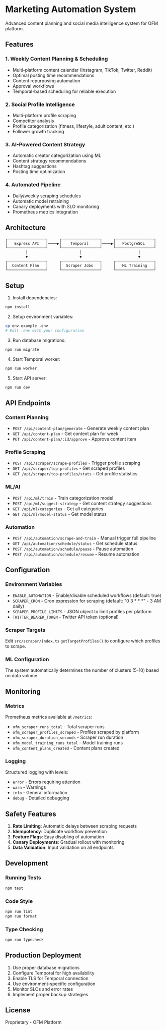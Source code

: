 # Marketing Automation System

Advanced content planning and social media intelligence system for OFM platform.

## Features

### 1. Weekly Content Planning & Scheduling
- Multi-platform content calendar (Instagram, TikTok, Twitter, Reddit)
- Optimal posting time recommendations
- Content repurposing automation
- Approval workflows
- Temporal-based scheduling for reliable execution

### 2. Social Profile Intelligence
- Multi-platform profile scraping
- Competitor analysis
- Profile categorization (fitness, lifestyle, adult content, etc.)
- Follower growth tracking

### 3. AI-Powered Content Strategy
- Automatic creator categorization using ML
- Content strategy recommendations
- Hashtag suggestions
- Posting time optimization

### 4. Automated Pipeline
- Daily/weekly scraping schedules
- Automatic model retraining
- Canary deployments with SLO monitoring
- Prometheus metrics integration

## Architecture

```
┌─────────────────┐     ┌─────────────────┐     ┌─────────────────┐
│   Express API   │────▶│    Temporal     │────▶│   PostgreSQL    │
└─────────────────┘     └─────────────────┘     └─────────────────┘
         │                       │                         │
         ▼                       ▼                         ▼
┌─────────────────┐     ┌─────────────────┐     ┌─────────────────┐
│  Content Plan   │     │  Scraper Jobs   │     │   ML Training   │
└─────────────────┘     └─────────────────┘     └─────────────────┘
```

## Setup

1. Install dependencies:
```bash
npm install
```

2. Setup environment variables:
```bash
cp env.example .env
# Edit .env with your configuration
```

3. Run database migrations:
```bash
npm run migrate
```

4. Start Temporal worker:
```bash
npm run worker
```

5. Start API server:
```bash
npm run dev
```

## API Endpoints

### Content Planning
- `POST /api/content-plan/generate` - Generate weekly content plan
- `GET /api/content-plan` - Get content plan for week
- `PUT /api/content-plan/:id/approve` - Approve content item

### Profile Scraping
- `POST /api/scraper/scrape-profiles` - Trigger profile scraping
- `GET /api/scraper/top-profiles` - Get scraped profiles
- `GET /api/scraper/top-profiles/stats` - Get profile statistics

### ML/AI
- `POST /api/ml/train` - Train categorization model
- `POST /api/ml/suggest-strategy` - Get content strategy suggestions
- `GET /api/ml/categories` - Get all categories
- `GET /api/ml/model-status` - Get model status

### Automation
- `POST /api/automation/scrape-and-train` - Manual trigger full pipeline
- `GET /api/automation/schedule/status` - Get schedule status
- `POST /api/automation/schedule/pause` - Pause automation
- `POST /api/automation/schedule/resume` - Resume automation

## Configuration

### Environment Variables

- `ENABLE_AUTOMATION` - Enable/disable scheduled workflows (default: true)
- `SCRAPER_CRON` - Cron expression for scraping (default: "0 3 * * *" - 3 AM daily)
- `SCRAPER_PROFILE_LIMITS` - JSON object to limit profiles per platform
- `TWITTER_BEARER_TOKEN` - Twitter API token (optional)

### Scraper Targets

Edit `src/scraper/index.ts` `getTargetProfiles()` to configure which profiles to scrape.

### ML Configuration

The system automatically determines the number of clusters (5-10) based on data volume.

## Monitoring

### Metrics

Prometheus metrics available at `/metrics`:

- `ofm_scraper_runs_total` - Total scraper runs
- `ofm_scraper_profiles_scraped` - Profiles scraped by platform
- `ofm_scraper_duration_seconds` - Scraper run duration
- `ofm_model_training_runs_total` - Model training runs
- `ofm_content_plans_created` - Content plans created

### Logging

Structured logging with levels:
- `error` - Errors requiring attention
- `warn` - Warnings
- `info` - General information
- `debug` - Detailed debugging

## Safety Features

1. **Rate Limiting**: Automatic delays between scraping requests
2. **Idempotency**: Duplicate workflow prevention
3. **Feature Flags**: Easy disabling of automation
4. **Canary Deployments**: Gradual rollout with monitoring
5. **Data Validation**: Input validation on all endpoints

## Development

### Running Tests
```bash
npm test
```

### Code Style
```bash
npm run lint
npm run format
```

### Type Checking
```bash
npm run typecheck
```

## Production Deployment

1. Use proper database migrations
2. Configure Temporal for high availability
3. Enable TLS for Temporal connection
4. Use environment-specific configuration
5. Monitor SLOs and error rates
6. Implement proper backup strategies

## License

Proprietary - OFM Platform